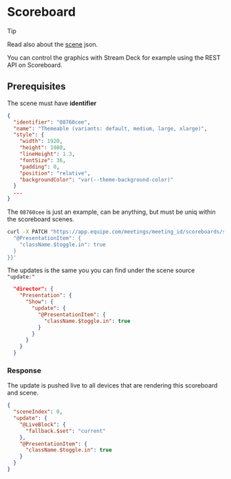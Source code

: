 # Scoreboard

> [!TIP]
> Read also about the [scene](SCOREBOARDS.md) json.

You can control the graphics with Stream Deck for example using the REST API on Scoreboard.

## Prerequisites

The scene must have **identifier**

```json
{
  "identifier": "08760cee",
  "name": "Themeable (variants: default, medium, large, xlarge)",
  "style": {
    "width": 1920,
    "height": 1080,
    "lineHeight": 1.3,
    "fontSize": 36,
    "padding": 0,
    "position": "relative",
    "backgroundColor": "var(--theme-background-color)"
  }
  ...
}
```

The `08760cee` is just an example, can be anything, but must be uniq within the scoreboard scenes.

```bash
curl -X PATCH "https://app.equipe.com/meetings/meeting_id/scoreboards/scoreboard_id/scenes/08760cee" -H "Content-Type: application/json" -H "X-API-KEY: your-api-key" -d '{ "updates": {
  "@PresentationItem": {
    "className.$toggle.in": true
  }
}}'
```


The updates is the same you you can find under the scene source `"update:"`


```json
  "director": {
    "Presentation": {
      "Show": {
        "update": {
          "@PresentationItem": {
            "className.$toggle.in": true
          }
        }
      }
    }
  }
```

### Response

The update is pushed live to all devices that are rendering this scoreboard and scene.

```json
{
  "sceneIndex": 0,
  "update": {
    "@LiveBlock": {
      "fallback.$set": "current"
    },
    "@PresentationItem": {
      "className.$toggle.in": true
    }
  }
}
```
